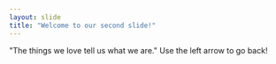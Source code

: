 ```yaml
---
layout: slide
title: "Welcome to our second slide!"
---
```

"The things we love tell us what we are."
Use the left arrow to go back!
